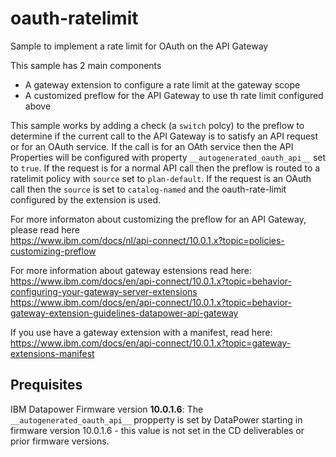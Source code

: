 # oauth-ratelimit
Sample to implement a rate limit for OAuth on the API Gateway

This sample has 2 main components
 - A gateway extension to configure a rate limit at the gateway scope
 - A customized preflow for the API Gateway to use th rate limit configured above

This sample works by adding a check (a `switch` polcy) to the preflow to determine if the current call to the API Gateway is to satisfy an API request or for an OAuth service. If the call is for an OAth service then the API Properties will be configured with property `__autogenerated_oauth_api__` set to `true`. If the request is for a normal API call then the preflow is routed to a ratelimit policy with `source` set to `plan-default`. If the request is an OAuth call then the `source` is set to `catalog-named` and the oauth-rate-limit configured by the extension is used.

For more informaton about customizing the preflow for an API Gateway, please read here<br/>
https://www.ibm.com/docs/nl/api-connect/10.0.1.x?topic=policies-customizing-preflow

For more information about gateway estensions read here:<br/>
https://www.ibm.com/docs/en/api-connect/10.0.1.x?topic=behavior-configuring-your-gateway-server-extensions <br/>
https://www.ibm.com/docs/en/api-connect/10.0.1.x?topic=behavior-gateway-extension-guidelines-datapower-api-gateway

If you use have a gateway extension with a manifest, read here:<br/>
https://www.ibm.com/docs/en/api-connect/10.0.1.x?topic=gateway-extensions-manifest


## Prequisites

IBM Datapower Firmware version **10.0.1.6**: The `__autogenerated_oauth_api__` propperty is set by DataPower starting in firmware version 10.0.1.6 - this value is not set in the CD deliverables or prior firmware versions.   
